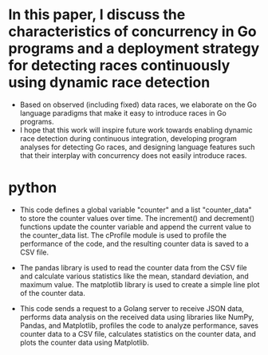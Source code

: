 # In this paper, I discuss the characteristics of concurrency in Go programs and a deployment strategy for detecting races continuously using dynamic race detection

- Based on observed (including fixed) data races, we elaborate on
the Go language paradigms that make it easy to introduce
races in Go programs.
- I hope that this work will inspire future work towards enabling dynamic race detection during continuous integration, developing program analyses for detecting Go races, and designing language features such that their interplay with concurrency does not easily introduce races.

# python

- This code defines a global variable "counter" and a list "counter_data" to store the counter values over time. The increment() and decrement() functions update the counter variable and append the current value to the counter_data list. The cProfile module is used to profile the performance of the code, and the resulting counter data is saved to a CSV file.

- The pandas library is used to read the counter data from the CSV file and calculate various statistics like the mean, standard deviation, and maximum value. The matplotlib library is used to create a simple line plot of the counter data.

- This code  sends a request to a Golang server to receive JSON data, performs data analysis on the received data using libraries like NumPy, Pandas, and Matplotlib, profiles the code to analyze performance, saves counter data to a CSV file, calculates statistics on the counter data, and plots the counter data using Matplotlib.
